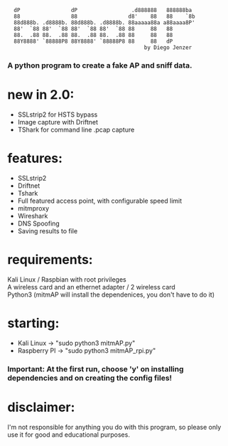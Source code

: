       dP                dP                 .d888888   888888ba
      88                88                d8'    88   88    `8b
      88d888b. .d8888b. 88d888b. .d8888b. 88aaaaa88a a88aaaa8P'
      88'  `88 88'  `88 88'  `88 88'  `88 88     88   88
      88.  .88 88.  .88 88.  .88 88.  .88 88     88   88
      88Y8888' `88888P8 88Y8888' `88888P8 88     88   dP
                                               by Diego Jenzer

<h3> A python program to create a fake AP and sniff data.</h3>

# new in 2.0:
  * SSLstrip2 for HSTS bypass<br>
  * Image capture with Driftnet<br>
  * TShark for command line .pcap capture<br>

# features:
  * SSLstrip2<br>
  * Driftnet<br>
  * Tshark<br>
  * Full featured access point, with configurable speed limit<br>
  * mitmproxy<br>
  * Wireshark<br>
  * DNS Spoofing<br>
  * Saving results to file<br>

# requirements:
  Kali Linux / Raspbian with root privileges<br>
  A wireless card and an ethernet adapter / 2 wireless card<br>
  Python3 (mitmAP will install the dependenices, you don't have to do it)


# starting:
  * Kali Linux -> "sudo python3 mitmAP.py"<br>
  * Raspberry PI -> "sudo python3 mitmAP_rpi.py"<br>

<h3>Important: At the first run, choose 'y' on installing dependencies and on creating the config files!</h3>

# disclaimer:
  I'm not responsible for anything you do with this program, so please only use it for good and educational purposes.
